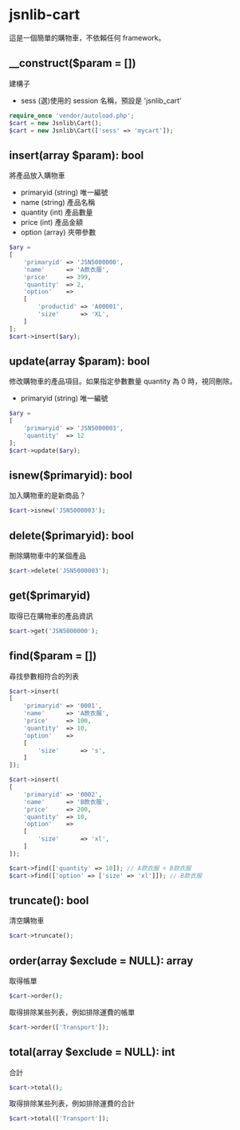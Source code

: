 # jsnlib-cart
這是一個簡單的購物車，不依賴任何 framework。

## __construct($param = []) 
建構子
- sess (選)使用的 session 名稱，預設是 'jsnlib_cart'
````php 
require_once 'vendor/autoload.php';
$cart = new Jsnlib\Cart();
$cart = new Jsnlib\Cart(['sess' => 'mycart']);
````

## insert(array $param): bool
將產品放入購物車
- primaryid (string) 唯一編號
- name (string) 產品名稱
- quantity (int) 產品數量
- price (int) 產品金額
- option (array) 夾帶參數
````php
$ary = 
[
    'primaryid' => 'JSN5000000',
    'name'      => 'A款衣服',
    'price'     => 399,
    'quantity'  => 2,
    'option'    =>      
    [
        'productid' => 'A00001',
        'size'      => 'XL',
    ]
];
$cart->insert($ary);
````

## update(array $param): bool
修改購物車的產品項目。如果指定參數數量 quantity 為 0 時，視同刪除。
- primaryid (string) 唯一編號
````php
$ary = 
[
    'primaryid' => 'JSN5000003',
    'quantity'  => 12
];
$cart->update($ary);
````

## isnew($primaryid): bool
加入購物車的是新商品？
````php
$cart->isnew('JSN5000003'); 
````

## delete($primaryid): bool
刪除購物車中的某個產品
````php
$cart->delete('JSN5000003');
````

## get($primaryid) 
取得已在購物車的產品資訊
````php
$cart->get('JSN5000000');
````

## find($param = [])
尋找參數相符合的列表
````php
$cart->insert(
[
    'primaryid' => '0001',
    'name'      => 'A款衣服',
    'price'     => 100,
    'quantity'  => 10,
    'option'    =>      
    [
        'size'      => 's',
    ]
]);

$cart->insert(
[
    'primaryid' => '0002',
    'name'      => 'B款衣服',
    'price'     => 200,
    'quantity'  => 10,
    'option'    =>      
    [
        'size'      => 'xl',
    ]
]);

$cart->find(['quantity' => 10]); // A款衣服 + B款衣服
$cart->find(['option' => ['size' => 'xl']]); // B款衣服
````

## truncate(): bool
清空購物車
````php
$cart->truncate();
````

## order(array $exclude = NULL): array
取得帳單
````php
$cart->order();
````
取得排除某些列表，例如排除運費的帳單
````php
$cart->order(['Transport']);
````

## total(array $exclude = NULL): int
合計
````php
$cart->total();
````
取得排除某些列表，例如排除運費的合計
````php
$cart->total(['Transport']);
````
